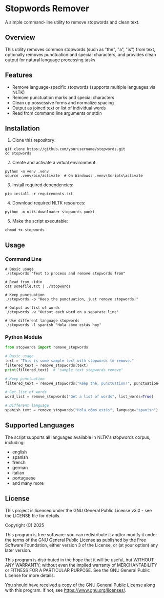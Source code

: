 # Stopwords Remover

A simple command-line utility to remove stopwords and clean text.

## Overview

This utility removes common stopwords (such as "the", "a", "is") from text, optionally removes punctuation and special characters, and provides clean output for natural language processing tasks.

## Features

- Remove language-specific stopwords (supports multiple languages via NLTK)
- Remove punctuation marks and special characters 
- Clean up possessive forms and normalize spacing
- Output as joined text or list of individual words
- Read from command line arguments or stdin

## Installation

1. Clone this repository:
```
git clone https://github.com/yourusername/stopwords.git
cd stopwords
```

2. Create and activate a virtual environment:
```
python -m venv .venv
source .venv/bin/activate  # On Windows: .venv\Scripts\activate
```

3. Install required dependencies:
```
pip install -r requirements.txt
```

4. Download required NLTK resources:
```
python -m nltk.downloader stopwords punkt
```

5. Make the script executable:
```
chmod +x stopwords
```

## Usage

### Command Line

```
# Basic usage
./stopwords "Text to process and remove stopwords from"

# Read from stdin
cat somefile.txt | ./stopwords

# Keep punctuation 
./stopwords -p "Keep the punctuation, just remove stopwords!"

# Output as list of words
./stopwords -w "Output each word on a separate line"

# Use different language stopwords
./stopwords -l spanish "Hola cómo estás hoy"
```

### Python Module

```python
from stopwords import remove_stopwords

# Basic usage
text = "This is some sample text with stopwords to remove."
filtered_text = remove_stopwords(text)
print(filtered_text)  # "sample text stopwords remove"

# Keep punctuation
filtered_text = remove_stopwords("Keep the, punctuation!", punctuation=True)

# Get list of words
word_list = remove_stopwords("Get a list of words", list_words=True)

# Different language
spanish_text = remove_stopwords("Hola cómo estás", language="spanish")
```

## Supported Languages

The script supports all languages available in NLTK's stopwords corpus, including:
- english
- spanish
- french
- german
- italian
- portuguese
- and many more

## License

This project is licensed under the GNU General Public License v3.0 - see the LICENSE file for details.

Copyright (C) 2025

This program is free software: you can redistribute it and/or modify
it under the terms of the GNU General Public License as published by
the Free Software Foundation, either version 3 of the License, or
(at your option) any later version.

This program is distributed in the hope that it will be useful,
but WITHOUT ANY WARRANTY; without even the implied warranty of
MERCHANTABILITY or FITNESS FOR A PARTICULAR PURPOSE. See the
GNU General Public License for more details.

You should have received a copy of the GNU General Public License
along with this program. If not, see <https://www.gnu.org/licenses/>.